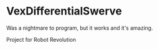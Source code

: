 # VexDifferentialSwerve
Was a nightmare to program, but it works and it's amazing.

Project for Robot Revolution
